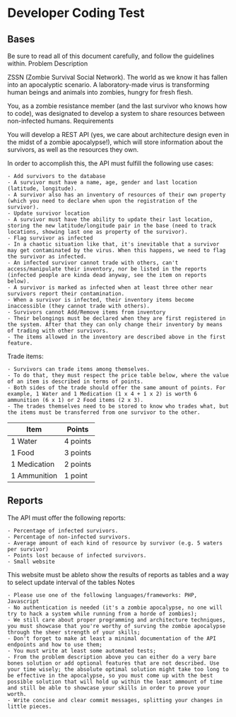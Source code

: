 # Developer Coding Test

## Bases
Be sure to read all of this document carefully, and follow the guidelines within.
Problem Description

ZSSN (Zombie Survival Social Network). The world as we know it has fallen into an apocalyptic scenario. A laboratory-made virus is transforming human beings and animals into zombies, hungry for fresh flesh.

You, as a zombie resistance member (and the last survivor who knows how to code), was designated to develop a system to share resources between non-infected humans.
Requirements

You will develop a REST API (yes, we care about architecture design even in the midst of a zombie apocalypse!), which will store information about the survivors, as well as the resources they own.

In order to accomplish this, the API must fulfill the following use cases:

    - Add survivors to the database
    - A survivor must have a name, age, gender and last location (latitude, longitude).
    - A survivor also has an inventory of resources of their own property (which you need to declare when upon the registration of the survivor).
    - Update survivor location
    - A survivor must have the ability to update their last location, storing the new latitude/longitude pair in the base (need to track locations, showing last one as property of the survivor).
    - Flag survivor as infected
    - In a chaotic situation like that, it's inevitable that a survivor may get contaminated by the virus. When this happens, we need to flag the survivor as infected.
    - An infected survivor cannot trade with others, can't access/manipulate their inventory, nor be listed in the reports (infected people are kinda dead anyway, see the item on reports below).
    - A survivor is marked as infected when at least three other near survivors report their contamination.
    - When a survivor is infected, their inventory items become inaccessible (they cannot trade with others).
    - Survivors cannot Add/Remove items from inventory
    - Their belongings must be declared when they are first registered in the system. After that they can only change their inventory by means of trading with other survivors.
    - The items allowed in the inventory are described above in the first feature.

Trade items:

    - Survivors can trade items among themselves.
    - To do that, they must respect the price table below, where the value of an item is described in terms of points.
    - Both sides of the trade should offer the same amount of points. For example, 1 Water and 1 Medication (1 x 4 + 1 x 2) is worth 6 ammunition (6 x 1) or 2 Food items (2 x 3).
    - The trades themselves need to be stored to know who trades what, but the items must be transferred from one survivor to the other.

 	
| Item | Points |
| ------ | ------ |
| 1 Water | 4 points |
| 1 Food | 3 points |
| 1 Medication | 2 points |
| 1 Ammunition | 1 point |
 	
 	
 	
 	

## Reports

The API must offer the following reports:

    - Percentage of infected survivors.
    - Percentage of non-infected survivors.
    - Average amount of each kind of resource by survivor (e.g. 5 waters per survivor)
    - Points lost because of infected survivors.
    - Small website 

This website must be ableto show the results of reports as tables and a way to select update interval of the tables
Notes

    - Please use one of the following languages/frameworks: PHP, Javascript
    - No authentication is needed (it's a zombie apocalypse, no one will try to hack a system while running from a horde of zombies);
    - We still care about proper programming and architecture techniques, you must showcase that you're worthy of surving the zombie apocalypse through the sheer strength of your skills;
    - Don't forget to make at least a minimal documentation of the API endpoints and how to use them;
    - You must write at least some automated tests;
    - From the problem description above you can either do a very bare bones solution or add optional features that are not described. Use your time wisely; the absolute optimal solution might take too long to be effective in the apocalypse, so you must come up with the best possible solution that will hold up within the least ammount of time and still be able to showcase your skills in order to prove your worth.
    - Write concise and clear commit messages, splitting your changes in little pieces.

